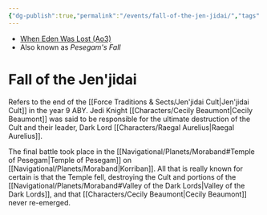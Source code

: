 ```yaml
---
{"dg-publish":true,"permalink":"/events/fall-of-the-jen-jidai/","tags":["event","battle"],"dgHomeLink":false}
---
```


- [When Eden Was Lost (Ao3)](https://archiveofourown.org/works/19334440/chapters/45992584)
- Also known as *Pesegam's Fall*

# Fall of the Jen'jidai

Refers to the end of the [[Force Traditions & Sects/Jen'jidai Cult\|Jen'jidai Cult]] in the year 9 ABY. Jedi Knight [[Characters/Cecily Beaumont\|Cecily Beaumont]] was said to be responsible for the ultimate destruction of the Cult and their leader, Dark Lord [[Characters/Raegal Aurelius\|Raegal Aurelius]]. 

The final battle took place in the [[Navigational/Planets/Moraband#Temple of Pesegam\|Temple of Pesegam]] on [[Navigational/Planets/Moraband\|Korriban]]. All that is really known for certain is that the Temple fell, destroying the Cult and portions of the [[Navigational/Planets/Moraband#Valley of the Dark Lords\|Valley of the Dark Lords]], and that [[Characters/Cecily Beaumont\|Cecily Beaumont]] never re-emerged. 